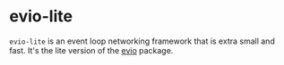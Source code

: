 # evio-lite

`evio-lite` is an event loop networking framework that is extra small and fast. It's the lite version of the [evio](https://github.com/tidwall/evio) package.
